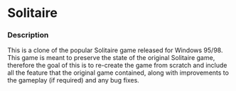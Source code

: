 # Solitaire

### Description
This is a clone of the popular Solitaire game released for Windows 95/98. This game is meant to preserve the state of the original Solitaire game, therefore the goal of this is to re-create the game from scratch and include all the feature that the original game contained, along with improvements to the gameplay (if required) and any bug fixes.
